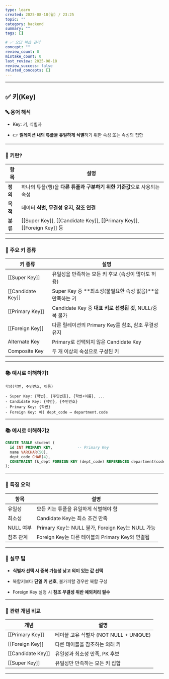```yaml
---
type: learn
created: 2025-08-18(월) / 23:25
topic: ""
category: backend
summary: ""
tags: []

# ✅ 오답 복습 관리
concept: ""
review_count: 0
mistake_count: 0
last_review: 2025-08-18
review_success: false
related_concepts: []
---
```

---

## ✅ 키(Key)

### 🔤 용어 해석

- Key: 키, 식별자
    
- 👉 **릴레이션 내의 튜플을 유일하게 식별**하기 위한 속성 또는 속성의 집합
    

---

### 🧩 키란?

|항목|설명|
|---|---|
|**정의**|하나의 튜플(행)을 **다른 튜플과 구분하기 위한 기준값**으로 사용되는 속성|
|**목적**|데이터 **식별, 무결성 유지, 참조 연결**|
|**분류**|[[Super Key]], [[Candidate Key]], [[Primary Key]], [[Foreign Key]] 등|

---

### 🧱 주요 키 종류

| 키 종류              | 설명                                          |
| ----------------- | ------------------------------------------- |
| [[Super Key]]     | 유일성을 만족하는 모든 키 후보 (속성이 많아도 허용)              |
| [[Candidate Key]] | Super Key 중 **최소성(불필요한 속성 없음)**을 만족하는 키     |
| [[Primary Key]]   | Candidate Key 중 **대표 키로 선정된 것**, NULL/중복 불가 |
| [[Foreign Key]]   | 다른 릴레이션의 Primary Key를 참조, 참조 무결성 유지         |
| Alternate Key     | Primary로 선택되지 않은 Candidate Key              |
| Composite Key     | 두 개 이상의 속성으로 구성된 키                          |

---

### 📚 예시로 이해하기1

```plaintext
학생(학번, 주민번호, 이름)

- Super Key: {학번}, {주민번호}, {학번+이름}, ...
- Candidate Key: {학번}, {주민번호}
- Primary Key: {학번}
- Foreign Key: 예) dept_code → department.code
```

---

### 📚 예시로 이해하기2

```sql
CREATE TABLE student (
  id INT PRIMARY KEY,           -- Primary Key
  name VARCHAR(50),
  dept_code CHAR(4),
  CONSTRAINT fk_dept FOREIGN KEY (dept_code) REFERENCES department(code) -- Foreign Key
);
```

---

### 🧠 특징 요약

|항목|설명|
|---|---|
|유일성|모든 키는 튜플을 유일하게 식별해야 함|
|최소성|Candidate Key는 최소 조건 만족|
|NULL 여부|Primary Key는 NULL 불가, Foreign Key는 NULL 가능|
|참조 관계|Foreign Key는 다른 테이블의 Primary Key와 연결됨|

---

### 🎯 실무 팁

- **식별자 선택 시 중복 가능성 낮고 의미 있는 값 선택**
    
- 복합키보다 **단일 키 선호**, 불가피할 경우만 복합 구성
    
- Foreign Key 설정 시 **참조 무결성 위반 예외처리 필수**
    

---

### 🧩 관련 개념 비교

|개념|설명|
|---|---|
|[[Primary Key]]|테이블 고유 식별자 (NOT NULL + UNIQUE)|
|[[Foreign Key]]|다른 테이블을 참조하는 외래 키|
|[[Candidate Key]]|유일성과 최소성 만족, PK 후보|
|[[Super Key]]|유일성만 만족하는 모든 키 집합|

---